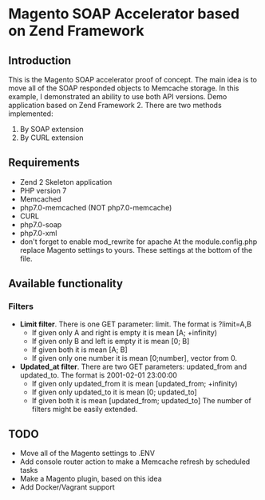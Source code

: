 # Magento SOAP Accelerator based on Zend Framework
## Introduction
This is the Magento SOAP accelerator proof of concept. The main idea is to move all of the SOAP responded objects to Memcache storage. 
In this example, I demonstrated an ability to use both API versions. Demo application based on Zend Framework 2. 
There are two methods implemented:
1. By SOAP extension
2. By CURL extension
## Requirements 

* Zend 2 Skeleton application
* PHP version 7
* Memcached
* php7.0-memcached (NOT php7.0-memcache)
* CURL
* php7.0-soap
* php7.0-xml
* don't forget to enable mod_rewrite for apache
At the module.config.php replace Magento settings to yours. These settings at the bottom of the file. 

## Available functionality
### Filters
* __Limit filter__. There is one GET parameter: limit. The format is ?limit=A,B
  * If given only A and right is empty it is mean [A; +infinity)
  * If given only B and left is empty it is mean [0; B]
  * If given both it is mean [A; B]
  * If given only one number it is mean [0;number], vector from 0.
* __Updated_at filter__. There are two GET parameters: updated_from and updated_to. The format is 2001-02-01 23:00:00
  * If given only updated_from it is mean [updated_from; +infinity)
  * If given only updated_to it is mean [0; updated_to]
  * If given both it is mean [updated_from; updated_to]
The number of filters might be easily extended. 

## TODO
* Move all of the Magento settings to .ENV
* Add console router action to make a Memcache refresh by scheduled tasks
* Make a Magento plugin, based on this idea
* Add Docker/Vagrant support
